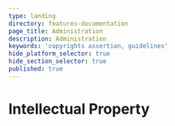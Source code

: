 ```yaml
---
type: landing
directory: features-documentation
page_title: Administration
description: Administration
keywords: 'copyrights assertion, guidelines'
hide_platform_selector: true
hide_section_selector: true
published: true
---
```


# Intellectual Property
